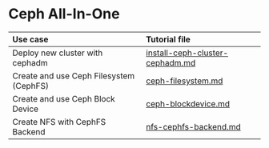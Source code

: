 # Ceph All-In-One

| Use case | Tutorial file | 
| :--- | :--- |
| Deploy new cluster with cephadm | [install-ceph-cluster-cephadm.md](https://github.com/vutrandn94/ceph-cluster-install/blob/main/install-ceph-cluster-cephadm.md) |
| Create and use Ceph Filesystem (CephFS) | [ceph-filesystem.md](https://github.com/vutrandn94/ceph-cluster-install/blob/main/ceph-filesystem.md) |
| Create and use Ceph Block Device | [ceph-blockdevice.md](https://github.com/vutrandn94/ceph-cluster-install/blob/main/ceph-blockdevice.md) |
| Create NFS with CephFS Backend | [nfs-cephfs-backend.md](https://github.com/vutrandn94/ceph-cluster-install/blob/main/nfs-cephfs-backend.md)
